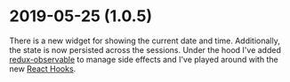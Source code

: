 # 2019-05-25 (1.0.5)

There is a new widget for showing the current date and time. Additionally, the state is now persisted across the sessions. Under the hood I've added [redux-observable](https://github.com/redux-observable/redux-observable) to manage side effects and I've played around with the new [React Hooks](https://reactjs.org/../hooks-intro.html).
